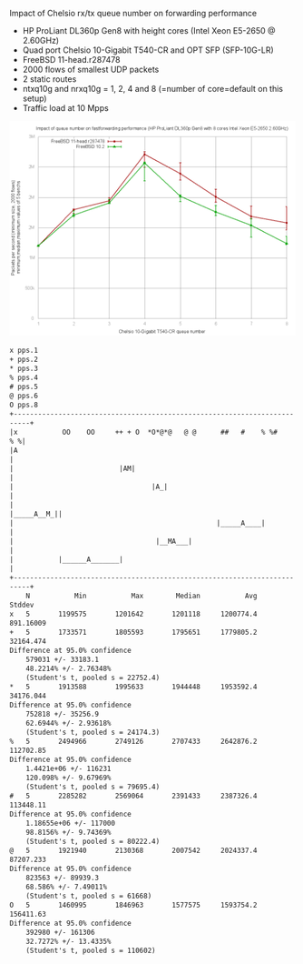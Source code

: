 Impact of Chelsio rx/tx queue number on forwarding performance
  - HP ProLiant DL360p Gen8 with height cores (Intel Xeon E5-2650 @ 2.60GHz)
  - Quad port Chelsio 10-Gigabit T540-CR and OPT SFP (SFP-10G-LR)
  - FreeBSD 11-head.r287478
  - 2000 flows of smallest UDP packets
  - 2 static routes
  - ntxq10g and nrxq10g = 1, 2, 4 and 8 (=number of core=default on this setup)
  - Traffic load at 10 Mpps

![Impact of Chelsio rx/tx queue number on forwarding performance on FreeBSD 11-head.r287478](graph.png)


```
x pps.1
+ pps.2
* pps.3
% pps.4
# pps.5
@ pps.6
O pps.8
+--------------------------------------------------------------------------+
|x           OO    OO     ++ + O  *O*@*@   @ @      ##   #    % %#      % %|
|A                                                                         |
|                          |AM|                                            |
|                                  |A_|                                    |
|                                                              |_____A__M_||
|                                                  |_____A____|            |
|                                   |__MA___|                              |
|           |______A_______|                                               |
+--------------------------------------------------------------------------+
    N           Min           Max        Median           Avg        Stddev
x   5       1199575       1201642       1201118     1200774.4     891.16009
+   5       1733571       1805593       1795651     1779805.2     32164.474
Difference at 95.0% confidence
	579031 +/- 33183.1
	48.2214% +/- 2.76348%
	(Student's t, pooled s = 22752.4)
*   5       1913588       1995633       1944448     1953592.4     34176.044
Difference at 95.0% confidence
	752818 +/- 35256.9
	62.6944% +/- 2.93618%
	(Student's t, pooled s = 24174.3)
%   5       2494966       2749126       2707433     2642876.2     112702.85
Difference at 95.0% confidence
	1.4421e+06 +/- 116231
	120.098% +/- 9.67969%
	(Student's t, pooled s = 79695.4)
#   5       2285282       2569064       2391433     2387326.4     113448.11
Difference at 95.0% confidence
	1.18655e+06 +/- 117000
	98.8156% +/- 9.74369%
	(Student's t, pooled s = 80222.4)
@   5       1921940       2130368       2007542     2024337.4     87207.233
Difference at 95.0% confidence
	823563 +/- 89939.3
	68.586% +/- 7.49011%
	(Student's t, pooled s = 61668)
O   5       1460995       1846963       1577575     1593754.2     156411.63
Difference at 95.0% confidence
	392980 +/- 161306
	32.7272% +/- 13.4335%
	(Student's t, pooled s = 110602)
```
